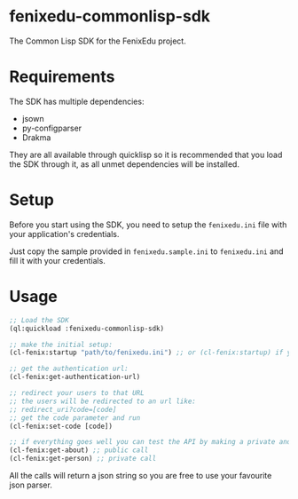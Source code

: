 fenixedu-commonlisp-sdk
=======================

The Common Lisp SDK for the FenixEdu project.

Requirements
============

The SDK has multiple dependencies:

+ jsown
+ py-configparser
+ Drakma

They are all available through quicklisp so it is recommended that you load the SDK through it, as all unmet dependencies will be installed.

Setup
=====

Before you start using the SDK, you need to setup the ```fenixedu.ini``` file with your application's credentials. 

Just copy the sample provided in ```fenixedu.sample.ini``` to ```fenixedu.ini``` and fill it with your credentials.

Usage
=====

```lisp
;; Load the SDK
(ql:quickload :fenixedu-commonlisp-sdk)

;; make the initial setup:
(cl-fenix:startup "path/to/fenixedu.ini") ;; or (cl-fenix:startup) if you are in the same directory as the ini file.

;; get the authentication url:
(cl-fenix:get-authentication-url)

;; redirect your users to that URL
;; the users will be redirected to an url like: 
;; redirect_uri?code=[code]
;; get the code parameter and run 
(cl-fenix:set-code [code])

;; if everything goes well you can test the API by making a private and a public call
(cl-fenix:get-about) ;; public call
(cl-fenix:get-person) ;; private call
```

All the calls will return a json string so you are free to use your favourite json parser.

